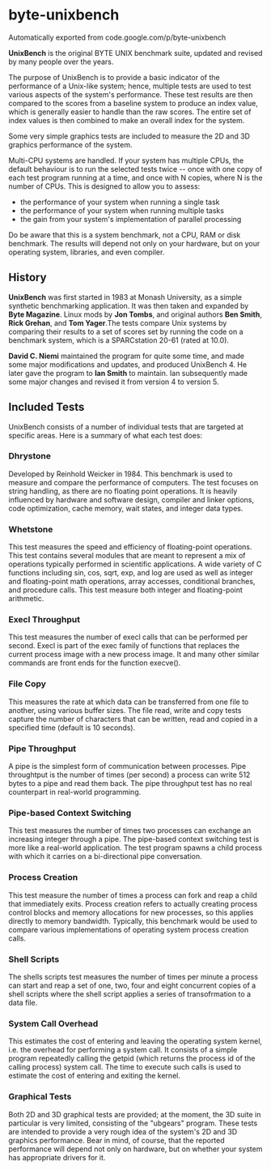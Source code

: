 # byte-unixbench
Automatically exported from code.google.com/p/byte-unixbench

**UnixBench** is the original BYTE UNIX benchmark suite, updated and revised by many people over the years.

The purpose of UnixBench is to provide a basic indicator of the performance of a Unix-like system; hence, multiple tests are used to test various aspects of the system's performance. These test results are then compared to the scores from a baseline system to produce an index value, which is generally easier to handle than the raw scores. The entire set of index values is then combined to make an overall index for the system.

Some very simple graphics tests are included to measure the 2D and 3D graphics performance of the system.

Multi-CPU systems are handled. If your system has multiple CPUs, the default behaviour is to run the selected tests twice -- once with one copy of each test program running at a time, and once with N copies, where N is the number of CPUs. This is designed to allow you to assess:

- the performance of your system when running a single task
- the performance of your system when running multiple tasks
- the gain from your system's implementation of parallel processing

Do be aware that this is a system benchmark, not a CPU, RAM or disk benchmark. The results will depend not only on your hardware, but on your operating system, libraries, and even compiler.

## History
**UnixBench** was first started in 1983 at Monash University, as a simple synthetic benchmarking application. It was then taken and expanded by **Byte Magazine**. Linux mods by **Jon Tombs**, and original authors **Ben Smith**, **Rick Grehan**, and **Tom Yager**.The tests compare Unix systems by comparing their results to a set of scores set by running the code on a benchmark system, which is a SPARCstation 20-61 (rated at 10.0).

**David C. Niemi** maintained the program for quite some time, and made some major modifications and updates, and produced UnixBench 4. He later gave the program to **Ian Smith** to maintain. Ian subsequently made some major changes and revised it from version 4 to version 5.

## Included Tests
UnixBench consists of a number of individual tests that are targeted at specific areas. Here is a summary of what each test does:

### Dhrystone
Developed by Reinhold Weicker in 1984. This benchmark is used to measure and compare the performance of computers. The test focuses on string handling, as there are no floating point operations. It is heavily influenced by hardware and software design, compiler and linker options, code optimization, cache memory, wait states, and integer data types.

### Whetstone
This test measures the speed and efficiency of floating-point operations. This test contains several modules that are meant to represent a mix of operations typically performed in scientific applications. A wide variety of C functions including sin, cos, sqrt, exp, and log are used as well as integer and floating-point math operations, array accesses, conditional branches, and procedure calls. This test measure both integer and floating-point arithmetic.

### Execl Throughput
This test measures the number of execl calls that can be performed per second. Execl is part of the exec family of functions that replaces the current process image with a new process image. It and many other similar commands are front ends for the function execve().

### File Copy
This measures the rate at which data can be transferred from one file to another, using various buffer sizes. The file read, write and copy tests capture the number of characters that can be written, read and copied in a specified time (default is 10 seconds).

### Pipe Throughput
A pipe is the simplest form of communication between processes. Pipe throughtput is the number of times (per second) a process can write 512 bytes to a pipe and read them back. The pipe throughput test has no real counterpart in real-world programming.

### Pipe-based Context Switching
This test measures the number of times two processes can exchange an increasing integer through a pipe. The pipe-based context switching test is more like a real-world application. The test program spawns a child process with which it carries on a bi-directional pipe conversation.

### Process Creation
This test measure the number of times a process can fork and reap a child that immediately exits. Process creation refers to actually creating process control blocks and memory allocations for new processes, so this applies directly to memory bandwidth. Typically, this benchmark would be used to compare various implementations of operating system process creation calls.

### Shell Scripts
The shells scripts test measures the number of times per minute a process can start and reap a set of one, two, four and eight concurrent copies of a shell scripts where the shell script applies a series of transofrmation to a data file.

### System Call Overhead
This estimates the cost of entering and leaving the operating system kernel, i.e. the overhead for performing a system call. It consists of a simple program repeatedly calling the getpid (which returns the process id of the calling process) system call. The time to execute such calls is used to estimate the cost of entering and exiting the kernel.

### Graphical Tests
Both 2D and 3D graphical tests are provided; at the moment, the 3D suite in particular is very limited, consisting of the "ubgears" program. These tests are intended to provide a very rough idea of the system's 2D and 3D graphics performance. Bear in mind, of course, that the reported performance will depend not only on hardware, but on whether your system has appropriate drivers for it.
